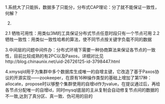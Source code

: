 1.系统大了只能拆，数据多了只能分，分布式CAP理论：分了就不能保证一致性，何解？

2.
  2.1 牺牲可用性：用类似3M的工具保证分布式节点任意时段只有一个节点可用
  2.2 牺牲一致性：用类似一致性哈希的算法，使不同节点按关键字负载不同的数据

3.中间层的问题中间件办：分布式环境下需要一种协商算法来保证各节点的一致性，目前比较成熟的有2PC以及Paxos，详细对比见http://blog.chinaunix.net/uid-26726125-id-3798447.html

4.xmysqld用于为集群中多个数据库生成唯一的自增主键，它改造了基于Paxos协议的开源实现——zookeeper，在原有16种操作类型的基础上增加了第17种：allocate，propose时以够整个集群使用的自增id作为value，在提议通过后，再给各节点分配唯一的自增id，同时mysql底层的主从复制会自动修复节点间的数据的不一致,达到了真分区、真一致、伪可用的目的

